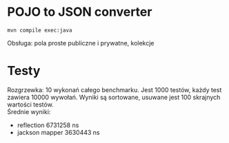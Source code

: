 # POJO to JSON converter

`mvn compile exec:java`


Obsługa: pola proste publiczne i prywatne, kolekcje

# Testy
Rozgrzewka: 10 wykonań całego benchmarku.
Jest 1000 testów, każdy test zawiera 10000 wywołań. Wyniki są sortowane, usuwane jest 100 skrajnych wartości testów.  
Średnie wyniki:  
* reflection 6731258 ns
* jackson mapper 3630443 ns
